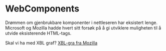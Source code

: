 # WebComponents

Drømmen om gjenbrukbare komponenter i nettleseren har eksistert lenge. Microsoft og Mozilla hadde hvert sitt forsøk på å gi utviklere muligheten til å utvide eksisterende HTML-tags.

Skal vi ha med XBL graf?
[XBL-gra fra Mozilla](https://bgrins.github.io/xbl-analysis/graph/)
